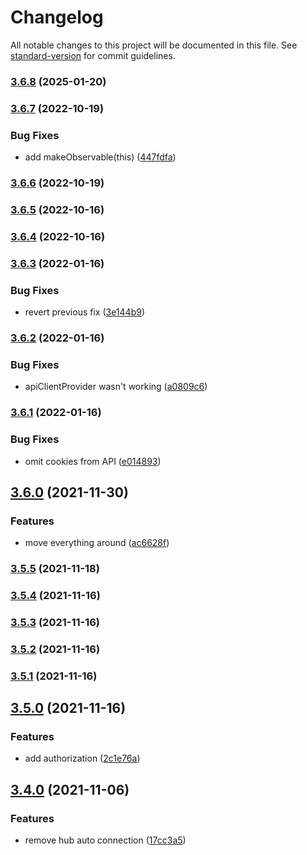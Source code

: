 # Changelog

All notable changes to this project will be documented in this file. See [standard-version](https://github.com/conventional-changelog/standard-version) for commit guidelines.

### [3.6.8](https://github.com/folkelib/folke-service-helpers/compare/v3.6.7...v3.6.8) (2025-01-20)

### [3.6.7](https://github.com/folkelib/folke-service-helpers/compare/v3.6.6...v3.6.7) (2022-10-19)


### Bug Fixes

* add makeObservable(this) ([447fdfa](https://github.com/folkelib/folke-service-helpers/commit/447fdfa91626d7771f610b14fdc2e6ab747c2ec5))

### [3.6.6](https://github.com/folkelib/folke-service-helpers/compare/v3.6.5...v3.6.6) (2022-10-19)

### [3.6.5](https://github.com/folkelib/folke-service-helpers/compare/v3.6.4...v3.6.5) (2022-10-16)

### [3.6.4](https://github.com/folkelib/folke-service-helpers/compare/v3.6.3...v3.6.4) (2022-10-16)

### [3.6.3](https://github.com/folkelib/folke-service-helpers/compare/v3.6.2...v3.6.3) (2022-01-16)


### Bug Fixes

* revert previous fix ([3e144b9](https://github.com/folkelib/folke-service-helpers/commit/3e144b926f0cd9be4390a532eccd2813001345a7))

### [3.6.2](https://github.com/folkelib/folke-service-helpers/compare/v3.6.1...v3.6.2) (2022-01-16)


### Bug Fixes

* apiClientProvider wasn't working ([a0809c6](https://github.com/folkelib/folke-service-helpers/commit/a0809c69c8485686f2d46cde6b037b77885ef767))

### [3.6.1](https://github.com/folkelib/folke-service-helpers/compare/v3.6.0...v3.6.1) (2022-01-16)


### Bug Fixes

* omit cookies from API ([e014893](https://github.com/folkelib/folke-service-helpers/commit/e0148938a043bb8465ca1602b51b7ce3eb2e3a5f))

## [3.6.0](https://github.com/folkelib/folke-service-helpers/compare/v3.5.5...v3.6.0) (2021-11-30)


### Features

* move everything around ([ac6628f](https://github.com/folkelib/folke-service-helpers/commit/ac6628fa8797a5768e75093921362a82957053fd))

### [3.5.5](https://github.com/folkelib/folke-service-helpers/compare/v3.5.4...v3.5.5) (2021-11-18)

### [3.5.4](https://github.com/folkelib/folke-service-helpers/compare/v3.5.3...v3.5.4) (2021-11-16)

### [3.5.3](https://github.com/folkelib/folke-service-helpers/compare/v3.5.2...v3.5.3) (2021-11-16)

### [3.5.2](https://github.com/folkelib/folke-service-helpers/compare/v3.5.1...v3.5.2) (2021-11-16)

### [3.5.1](https://github.com/folkelib/folke-service-helpers/compare/v3.5.0...v3.5.1) (2021-11-16)

## [3.5.0](https://github.com/folkelib/folke-service-helpers/compare/v3.4.0...v3.5.0) (2021-11-16)


### Features

* add authorization ([2c1e76a](https://github.com/folkelib/folke-service-helpers/commit/2c1e76a078456a631cd9ed4e868d89ec19f0963d))

## [3.4.0](https://github.com/folkelib/folke-service-helpers/compare/v1.0.1...v3.4.0) (2021-11-06)


### Features

* remove hub auto connection ([17cc3a5](https://github.com/folkelib/folke-service-helpers/commit/17cc3a50c4732c50400a6cd051c3ae6291c17d9d))
